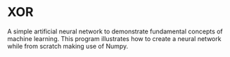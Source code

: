 # XOR
A simple artificial neural network to demonstrate fundamental concepts of machine learning.
This program illustrates how to create a neural network while from scratch making use of Numpy.


